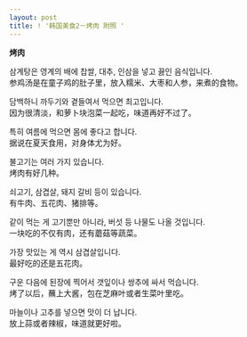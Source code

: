 ```yaml
---
layout: post
title: ! '韩国美食2－烤肉 附照 '
---
```


<p><a href="ode/42"></a><strong>烤肉</strong></p>



<p>삼계탕은 영계의 배에 찹쌀, 대추, 인삼을 넣고 끓인 음식입니다.<br />参鸡汤是在童子鸡的肚子里，放入糯米、大枣和人参，来煮的食物。</p>



<p>담백하니 까두기와 곁들여서 먹으면 최고입니다.<br />因为很清淡，和萝卜块泡菜一起吃，味道再好不过了。</p>



<p>특히 여름에 먹으면 몸에 좋다고 합니다.<br />据说在夏天食用，对身体尤为好。</p>



<p>불고기는 여러 가지 있습니다.<br />烤肉有好几种。</p>



<p>쇠고기, 삼겹살, 돼지 갈비 등이 있습니다.<br />有牛肉、五花肉、猪排等。</p>



<p>같이 먹는 게 고기뿐만 아니라, 버섯 등 나물도 나올 것입니다.<br />一块吃的不仅有肉，还有蘑菇等蔬菜。</p>



<p>가장 맛있는 게 역시 삼겹살입니다.<br />最好吃的还是五花肉。</p>



<p>구운 다음에 된장에 찍어서 갯잎이나 쌍추에 싸서 먹습니다.<br />烤了以后，蘸上大酱，包在芝麻叶或者生菜叶里吃。</p>



<p>마늘이나 고추를 넣으면 맛이 더 납니다.<br />放上蒜或者辣椒，味道就更好啦。</p>

